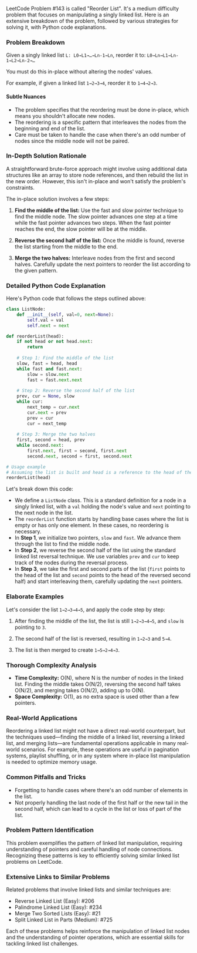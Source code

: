 LeetCode Problem #143 is called "Reorder List". It's a medium difficulty problem that focuses on manipulating a singly linked list. Here is an extensive breakdown of the problem, followed by various strategies for solving it, with Python code explanations.

### Problem Breakdown

Given a singly linked list `L: L0→L1→…→Ln-1→Ln`, reorder it to: `L0→Ln→L1→Ln-1→L2→Ln-2→…`

You must do this in-place without altering the nodes' values.

For example, if given a linked list `1→2→3→4`, reorder it to `1→4→2→3`.

#### Subtle Nuances

- The problem specifies that the reordering must be done in-place, which means you shouldn't allocate new nodes.
- The reordering is a specific pattern that interleaves the nodes from the beginning and end of the list.
- Care must be taken to handle the case when there's an odd number of nodes since the middle node will not be paired.

### In-Depth Solution Rationale

A straightforward brute-force approach might involve using additional data structures like an array to store node references, and then rebuild the list in the new order. However, this isn't in-place and won't satisfy the problem's constraints.

The in-place solution involves a few steps:

1. **Find the middle of the list:** Use the fast and slow pointer technique to find the middle node. The slow pointer advances one step at a time while the fast pointer advances two steps. When the fast pointer reaches the end, the slow pointer will be at the middle.

2. **Reverse the second half of the list:** Once the middle is found, reverse the list starting from the middle to the end.

3. **Merge the two halves:** Interleave nodes from the first and second halves. Carefully update the next pointers to reorder the list according to the given pattern.

### Detailed Python Code Explanation

Here's Python code that follows the steps outlined above:

```python
class ListNode:
    def __init__(self, val=0, next=None):
        self.val = val
        self.next = next

def reorderList(head):
    if not head or not head.next:
        return
    
    # Step 1: Find the middle of the list
    slow, fast = head, head
    while fast and fast.next:
        slow = slow.next
        fast = fast.next.next
    
    # Step 2: Reverse the second half of the list
    prev, cur = None, slow
    while cur:
        next_temp = cur.next
        cur.next = prev
        prev = cur
        cur = next_temp
    
    # Step 3: Merge the two halves
    first, second = head, prev
    while second.next:
        first.next, first = second, first.next
        second.next, second = first, second.next

# Usage example
# Assuming the list is built and head is a reference to the head of the list
reorderList(head)
```

Let's break down this code:

- We define a `ListNode` class. This is a standard definition for a node in a singly linked list, with a `val` holding the node's value and `next` pointing to the next node in the list.
- The `reorderList` function starts by handling base cases where the list is empty or has only one element. In these cases, no reordering is necessary.
- In **Step 1**, we initialize two pointers, `slow` and `fast`. We advance them through the list to find the middle node.
- In **Step 2**, we reverse the second half of the list using the standard linked list reversal technique. We use variables `prev` and `cur` to keep track of the nodes during the reversal process.
- In **Step 3**, we take the first and second parts of the list (`first` points to the head of the list and `second` points to the head of the reversed second half) and start interleaving them, carefully updating the `next` pointers.

### Elaborate Examples

Let's consider the list `1→2→3→4→5`, and apply the code step by step:

1. After finding the middle of the list, the list is still `1→2→3→4→5`, and `slow` is pointing to `3`.
   
2. The second half of the list is reversed, resulting in `1→2→3` and `5→4`.

3. The list is then merged to create `1→5→2→4→3`.

### Thorough Complexity Analysis

- **Time Complexity:** O(N), where N is the number of nodes in the linked list. Finding the middle takes O(N/2), reversing the second half takes O(N/2), and merging takes O(N/2), adding up to O(N).
- **Space Complexity:** O(1), as no extra space is used other than a few pointers.

### Real-World Applications

Reordering a linked list might not have a direct real-world counterpart, but the techniques used—finding the middle of a linked list, reversing a linked list, and merging lists—are fundamental operations applicable in many real-world scenarios. For example, these operations are useful in pagination systems, playlist shuffling, or in any system where in-place list manipulation is needed to optimize memory usage.

### Common Pitfalls and Tricks

- Forgetting to handle cases where there's an odd number of elements in the list.
- Not properly handling the last node of the first half or the new tail in the second half, which can lead to a cycle in the list or loss of part of the list.

### Problem Pattern Identification

This problem exemplifies the pattern of linked list manipulation, requiring understanding of pointers and careful handling of node connections. Recognizing these patterns is key to efficiently solving similar linked list problems on LeetCode.

### Extensive Links to Similar Problems

Related problems that involve linked lists and similar techniques are:

- Reverse Linked List (Easy): #206
- Palindrome Linked List (Easy): #234
- Merge Two Sorted Lists (Easy): #21
- Split Linked List in Parts (Medium): #725

Each of these problems helps reinforce the manipulation of linked list nodes and the understanding of pointer operations, which are essential skills for tackling linked list challenges.